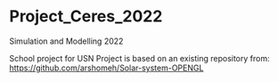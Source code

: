 # Project_Ceres_2022
Simulation and Modelling 2022

School project for USN
Project is based on an existing repository from: https://github.com/arshomeh/Solar-system-OPENGL
